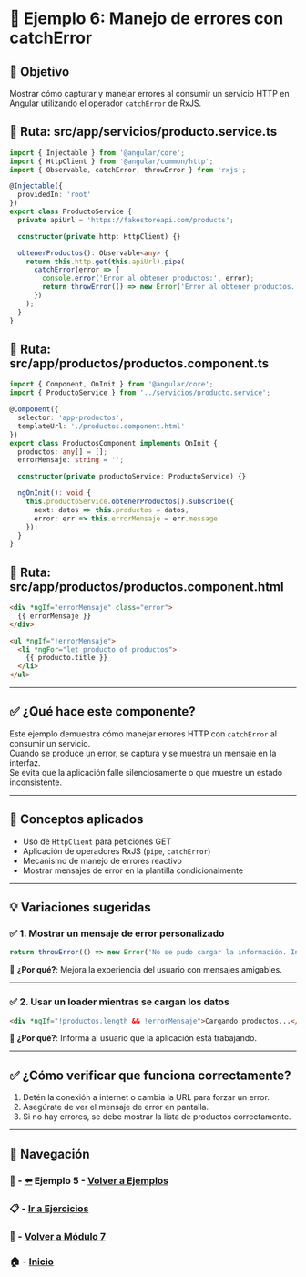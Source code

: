# 🧪 Ejemplo 6: Manejo de errores con catchError

## 🎯 Objetivo
Mostrar cómo capturar y manejar errores al consumir un servicio HTTP en Angular utilizando el operador `catchError` de RxJS.

## 📁 Ruta: src/app/servicios/producto.service.ts
```ts
import { Injectable } from '@angular/core';
import { HttpClient } from '@angular/common/http';
import { Observable, catchError, throwError } from 'rxjs';

@Injectable({
  providedIn: 'root'
})
export class ProductoService {
  private apiUrl = 'https://fakestoreapi.com/products';

  constructor(private http: HttpClient) {}

  obtenerProductos(): Observable<any> {
    return this.http.get(this.apiUrl).pipe(
      catchError(error => {
        console.error('Error al obtener productos:', error);
        return throwError(() => new Error('Error al obtener productos.'));
      })
    );
  }
}
```

## 📁 Ruta: src/app/productos/productos.component.ts
```ts
import { Component, OnInit } from '@angular/core';
import { ProductoService } from '../servicios/producto.service';

@Component({
  selector: 'app-productos',
  templateUrl: './productos.component.html'
})
export class ProductosComponent implements OnInit {
  productos: any[] = [];
  errorMensaje: string = '';

  constructor(private productoService: ProductoService) {}

  ngOnInit(): void {
    this.productoService.obtenerProductos().subscribe({
      next: datos => this.productos = datos,
      error: err => this.errorMensaje = err.message
    });
  }
}
```

## 📁 Ruta: src/app/productos/productos.component.html
```html
<div *ngIf="errorMensaje" class="error">
  {{ errorMensaje }}
</div>

<ul *ngIf="!errorMensaje">
  <li *ngFor="let producto of productos">
    {{ producto.title }}
  </li>
</ul>
```

---

## ✅ ¿Qué hace este componente?

Este ejemplo demuestra cómo manejar errores HTTP con `catchError` al consumir un servicio.  
Cuando se produce un error, se captura y se muestra un mensaje en la interfaz.  
Se evita que la aplicación falle silenciosamente o que muestre un estado inconsistente.

---

## 🧠 Conceptos aplicados

- Uso de `HttpClient` para peticiones GET
- Aplicación de operadores RxJS (`pipe`, `catchError`)
- Mecanismo de manejo de errores reactivo
- Mostrar mensajes de error en la plantilla condicionalmente

---

## 💡 Variaciones sugeridas

### ✅ 1. Mostrar un mensaje de error personalizado
```ts
return throwError(() => new Error('No se pudo cargar la información. Intente más tarde.'));
```
📌 **¿Por qué?**: Mejora la experiencia del usuario con mensajes amigables.

---

### ✅ 2. Usar un loader mientras se cargan los datos
```html
<div *ngIf="!productos.length && !errorMensaje">Cargando productos...</div>
```
📌 **¿Por qué?**: Informa al usuario que la aplicación está trabajando.

---

## ✅ ¿Cómo verificar que funciona correctamente?

1. Detén la conexión a internet o cambia la URL para forzar un error.
2. Asegúrate de ver el mensaje de error en pantalla.
3. Si no hay errores, se debe mostrar la lista de productos correctamente.

---

## 🔁 Navegación

### 🧪 - [⬅️](./Ejemplo_5.md) Ejemplo 5 - [Volver a Ejemplos](../README.md)

### 📋 - [Ir a Ejercicios](../../Ejercicios/README.md)

### 📘 - [Volver a Módulo 7](../../Modulo_7.md)

### 🏠 - [Inicio](../../../README.md)
